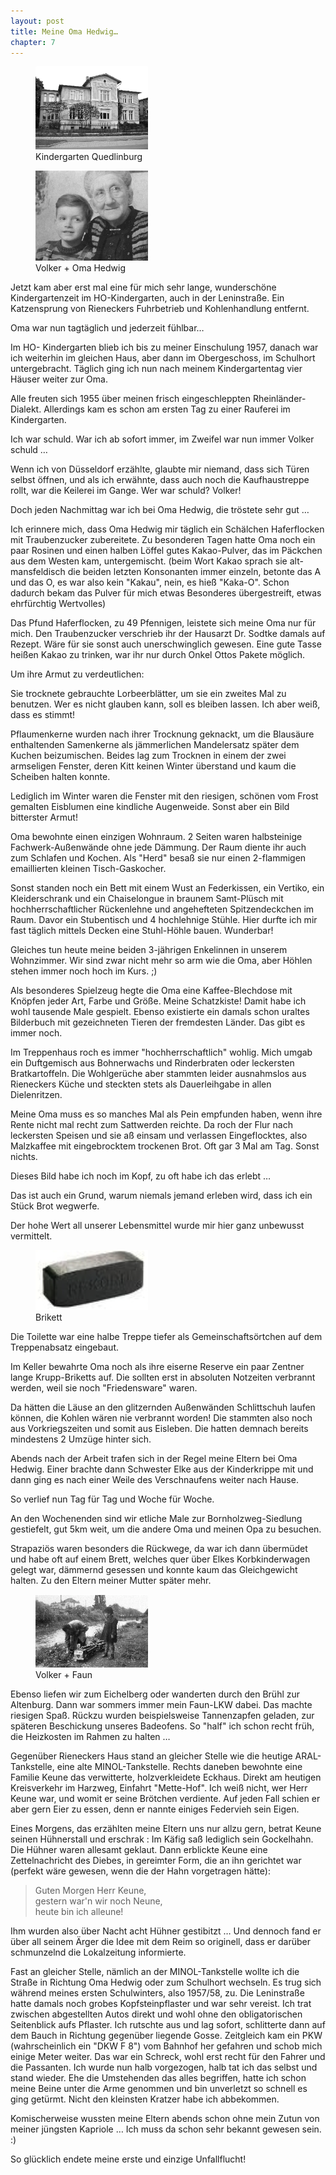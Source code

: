 ```yaml
---  
layout: post
title: Meine Oma Hedwig…
chapter: 7
---  
```




<figure class="right"><a href="/bilder/018.jpg" title="Klicken f&uuml;r Grossansicht" rel="facebox"><img title="Kindergarten Quedlinburg" src="/bilder/thumb-018.png"></a><figcaption>Kindergarten Quedlinburg</figcaption></figure>
 <figure class="left"><a href="/bilder/019.jpg" title="Klicken f&uuml;r Grossansicht" rel="facebox"><img title="Volker + Oma Hedwig" src="/bilder/thumb-019.png"></a><figcaption>Volker + Oma Hedwig</figcaption></figure>
 Jetzt kam aber erst mal eine für mich sehr lange, wunderschöne
Kindergartenzeit im HO-Kindergarten, auch in der Leninstraße. Ein Katzensprung
von Rieneckers Fuhrbetrieb und Kohlenhandlung entfernt.

Oma war nun tagtäglich und jederzeit fühlbar…

Im HO- Kindergarten blieb ich bis zu meiner Einschulung 1957, danach war ich
weiterhin im gleichen Haus, aber dann im Obergeschoss, im Schulhort
untergebracht. Täglich ging ich nun nach meinem Kindergartentag vier Häuser
weiter zur Oma.

Alle freuten sich 1955 über meinen frisch eingeschleppten Rheinländer-Dialekt.
Allerdings kam es schon am ersten Tag zu einer Rauferei im Kindergarten.

Ich war schuld. War ich ab sofort immer, im Zweifel war nun immer Volker
schuld …

Wenn ich von Düsseldorf erzählte, glaubte mir niemand, dass sich Türen selbst
öffnen, und als ich erwähnte, dass auch noch die Kaufhaustreppe rollt, war die
Keilerei im Gange. Wer war schuld? Volker!

Doch jeden Nachmittag war ich bei Oma Hedwig, die tröstete sehr gut …

Ich erinnere mich, dass Oma Hedwig mir täglich ein Schälchen Haferflocken mit
Traubenzucker zubereitete. Zu besonderen Tagen hatte Oma noch ein paar Rosinen
und einen halben Löffel gutes Kakao-Pulver, das im Päckchen aus dem Westen
kam, untergemischt. (beim Wort Kakao sprach sie alt-mansfeldisch die beiden
letzten Konsonanten immer einzeln, betonte das A und das O, es war also kein
"Kakau", nein, es hieß "Kaka-O". Schon dadurch bekam das Pulver für mich etwas
Besonderes übergestreift, etwas ehrfürchtig Wertvolles)

Das Pfund Haferflocken, zu 49 Pfennigen, leistete sich meine Oma nur für mich.
Den Traubenzucker verschrieb ihr der Hausarzt Dr. Sodtke damals auf Rezept.
Wäre für sie sonst auch unerschwinglich gewesen. Eine gute Tasse heißen Kakao
zu trinken, war ihr nur durch Onkel Ottos Pakete möglich.

Um ihre Armut zu verdeutlichen:

Sie trocknete gebrauchte Lorbeerblätter, um sie ein zweites Mal zu benutzen.
Wer es nicht glauben kann, soll es bleiben lassen. Ich aber weiß, dass es
stimmt!

Pflaumenkerne wurden nach ihrer Trocknung geknackt, um die Blausäure
enthaltenden Samenkerne als jämmerlichen Mandelersatz später dem Kuchen
beizumischen. Beides lag zum Trocknen in einem der zwei armseligen Fenster,
deren Kitt keinen Winter überstand und kaum die Scheiben halten konnte.

Lediglich im Winter waren die Fenster mit den riesigen, schönen vom Frost
gemalten Eisblumen eine kindliche Augenweide. Sonst aber ein Bild bitterster
Armut!

Oma bewohnte einen einzigen Wohnraum. 2 Seiten waren halbsteinige
Fachwerk-Außenwände ohne jede Dämmung. Der Raum diente ihr auch zum Schlafen
und Kochen. Als "Herd" besaß sie nur einen 2-flammigen emaillierten kleinen
Tisch-Gaskocher.

Sonst standen noch ein Bett mit einem Wust an Federkissen, ein Vertiko, ein
Kleiderschrank und ein Chaiselongue in braunem Samt-Plüsch mit
hochherrschaftlicher Rückenlehne und angehefteten Spitzendeckchen im Raum.
Davor ein Stubentisch und 4 hochlehnige Stühle. Hier durfte ich mir fast
täglich mittels Decken eine Stuhl-Höhle bauen. Wunderbar!

Gleiches tun heute meine beiden 3-jährigen Enkelinnen in unserem Wohnzimmer.
Wir sind zwar nicht mehr so arm wie die Oma, aber Höhlen stehen immer noch
hoch im Kurs. ;)

Als besonderes Spielzeug hegte die Oma eine Kaffee-Blechdose mit Knöpfen jeder
Art, Farbe und Größe. Meine Schatzkiste! Damit habe ich wohl tausende Male
gespielt. Ebenso existierte ein damals schon uraltes Bilderbuch mit
gezeichneten Tieren der fremdesten Länder. Das gibt es immer noch.

Im Treppenhaus roch es immer "hochherrschaftlich" wohlig. Mich umgab ein
Duftgemisch aus Bohnerwachs und Rinderbraten oder leckersten Bratkartoffeln.
Die Wohlgerüche aber stammten leider ausnahmslos aus Rieneckers Küche und
steckten stets als Dauerleihgabe in allen Dielenritzen.

Meine Oma muss es so manches Mal als Pein empfunden haben, wenn ihre Rente
nicht mal recht zum Sattwerden reichte. Da roch der Flur nach leckersten
Speisen und sie aß einsam und verlassen Eingeflocktes, also Malzkaffee mit
eingebrocktem trockenen Brot. Oft gar 3 Mal am Tag. Sonst nichts.

Dieses Bild habe ich noch im Kopf, zu oft habe ich das erlebt …

Das ist auch ein Grund, warum niemals jemand erleben wird, dass ich ein Stück
Brot wegwerfe.

Der hohe Wert all unserer Lebensmittel wurde mir hier ganz unbewusst
vermittelt.

<figure class="right"><a href="/bilder/020.jpg" title="Klicken f&uuml;r Grossansicht" rel="facebox"><img title="Brikett" src="/bilder/thumb-020.png"></a><figcaption>Brikett</figcaption></figure>
 Die Toilette war eine halbe Treppe tiefer als Gemeinschaftsörtchen auf
dem Treppenabsatz eingebaut.

Im Keller bewahrte Oma noch als ihre eiserne Reserve ein paar Zentner lange
Krupp-Briketts auf. Die sollten erst in absoluten Notzeiten verbrannt werden,
weil sie noch "Friedensware" waren.

Da hätten die Läuse an den glitzernden Außenwänden Schlittschuh laufen können,
die Kohlen wären nie verbrannt worden! Die stammten also noch aus
Vorkriegszeiten und somit aus Eisleben. Die hatten demnach bereits mindestens
2 Umzüge hinter sich.

Abends nach der Arbeit trafen sich in der Regel meine Eltern bei Oma Hedwig.
Einer brachte dann Schwester Elke aus der Kinderkrippe mit und dann ging es
nach einer Weile des Verschnaufens weiter nach Hause.

So verlief nun Tag für Tag und Woche für Woche.

An den Wochenenden sind wir etliche Male zur Bornholzweg-Siedlung gestiefelt,
gut 5km weit, um die andere Oma und meinen Opa zu besuchen.

Strapaziös waren besonders die Rückwege, da war ich dann übermüdet und habe
oft auf einem Brett, welches quer über Elkes Korbkinderwagen gelegt war,
dämmernd gesessen und konnte kaum das Gleichgewicht halten. Zu den Eltern
meiner Mutter später mehr.

<figure class="left"><a href="/bilder/021.jpg" title="Klicken f&uuml;r Grossansicht" rel="facebox"><img title="Volker + Faun" src="/bilder/thumb-021.png"></a><figcaption>Volker + Faun</figcaption></figure>
 Ebenso liefen wir zum Eichelberg oder wanderten durch den Brühl zur
Altenburg. Dann war sommers immer mein Faun-LKW dabei. Das machte riesigen
Spaß. Rückzu wurden beispielsweise Tannenzapfen geladen, zur späteren
Beschickung unseres Badeofens. So "half" ich schon recht früh, die Heizkosten
im Rahmen zu halten …

Gegenüber Rieneckers Haus stand an gleicher Stelle wie die heutige
ARAL-Tankstelle, eine alte MINOL-Tankstelle. Rechts daneben bewohnte eine
Familie Keune das verwitterte, holzverkleidete Eckhaus. Direkt am heutigen
Kreisverkehr im Harzweg, Einfahrt "Mette-Hof". Ich weiß nicht, wer Herr Keune
war, und womit er seine Brötchen verdiente. Auf jeden Fall schien er aber gern
Eier zu essen, denn er nannte einiges Federvieh sein Eigen.

Eines Morgens, das erzählten meine Eltern uns nur allzu gern, betrat Keune
seinen Hühnerstall und erschrak : Im Käfig saß lediglich sein Gockelhahn. Die
Hühner waren allesamt geklaut. Dann erblickte Keune eine Zettelnachricht des
Diebes, in gereimter Form, die an ihn gerichtet war (perfekt wäre gewesen,
wenn die der Hahn vorgetragen hätte):

> Guten Morgen Herr Keune,  
> gestern war'n wir noch Neune,  
> heute bin ich alleune!

Ihm wurden also über Nacht acht Hühner gestibitzt … Und dennoch fand er über
all seinem Ärger die Idee mit dem Reim so originell, dass er darüber
schmunzelnd die Lokalzeitung informierte.

Fast an gleicher Stelle, nämlich an der MINOL-Tankstelle wollte ich die Straße
in Richtung Oma Hedwig oder zum Schulhort wechseln. Es trug sich während
meines ersten Schulwinters, also 1957/58, zu. Die Leninstraße hatte damals
noch grobes Kopfsteinpflaster und war sehr vereist. Ich trat zwischen
abgestellten Autos direkt und wohl ohne den obligatorischen Seitenblick aufs
Pflaster. Ich rutschte aus und lag sofort, schlitterte dann auf dem Bauch in
Richtung gegenüber liegende Gosse. Zeitgleich kam ein PKW (wahrscheinlich ein
"DKW F 8") vom Bahnhof her gefahren und schob mich einige Meter weiter. Das
war ein Schreck, wohl erst recht für den Fahrer und die Passanten. Ich wurde
nun halb vorgezogen, halb tat ich das selbst und stand wieder. Ehe die
Umstehenden das alles begriffen, hatte ich schon meine Beine unter die Arme
genommen und bin unverletzt so schnell es ging getürmt. Nicht den kleinsten
Kratzer habe ich abbekommen.

Komischerweise wussten meine Eltern abends schon ohne mein Zutun von meiner
jüngsten Kapriole … Ich muss da schon sehr bekannt gewesen sein. :)

So glücklich endete meine erste und einzige Unfallflucht!

